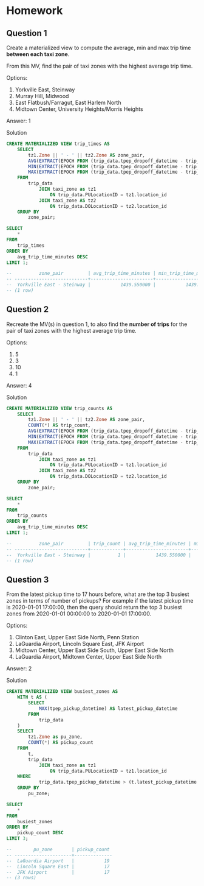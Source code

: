 # Homework

## Question 1

Create a materialized view to compute the average, min and max trip time **between each taxi zone**.

From this MV, find the pair of taxi zones with the highest average trip time.

Options:
1. Yorkville East, Steinway
2. Murray Hill, Midwood
3. East Flatbush/Farragut, East Harlem North
4. Midtown Center, University Heights/Morris Heights

Answer: 1

<summary>Solution</summary>

```sql
CREATE MATERIALIZED VIEW trip_times AS
    SELECT
        tz1.Zone || ' - ' || tz2.Zone AS zone_pair,
        AVG(EXTRACT(EPOCH FROM (trip_data.tpep_dropoff_datetime - trip_data.tpep_pickup_datetime)) / 60) AS avg_trip_time_minutes,
        MIN(EXTRACT(EPOCH FROM (trip_data.tpep_dropoff_datetime - trip_data.tpep_pickup_datetime)) / 60) AS min_trip_time_minutes,
        MAX(EXTRACT(EPOCH FROM (trip_data.tpep_dropoff_datetime - trip_data.tpep_pickup_datetime)) / 60) AS max_trip_time_minutes
    FROM
        trip_data
            JOIN taxi_zone as tz1
                ON trip_data.PULocationID = tz1.location_id
            JOIN taxi_zone AS tz2
                ON trip_data.DOLocationID = tz2.location_id
    GROUP BY
        zone_pair;

SELECT
    *
FROM
    trip_times
ORDER BY
    avg_trip_time_minutes DESC
LIMIT 1;

--          zone_pair         | avg_trip_time_minutes | min_trip_time_minutes | max_trip_time_minutes
-- ---------------------------+-----------------------+-----------------------+-----------------------
--  Yorkville East - Steinway |           1439.550000 |           1439.550000 |           1439.550000
-- (1 row)
```

## Question 2

Recreate the MV(s) in question 1, to also find the **number of trips** for the pair of taxi zones with the highest average trip time.

Options:
1. 5
2. 3
3. 10
4. 1

Answer: 4

<summary>Solution</summary>

```sql
CREATE MATERIALIZED VIEW trip_counts AS
    SELECT
        tz1.Zone || ' - ' || tz2.Zone AS zone_pair,
        COUNT(*) AS trip_count,
        AVG(EXTRACT(EPOCH FROM (trip_data.tpep_dropoff_datetime - trip_data.tpep_pickup_datetime)) / 60) AS avg_trip_time_minutes,
        MIN(EXTRACT(EPOCH FROM (trip_data.tpep_dropoff_datetime - trip_data.tpep_pickup_datetime)) / 60) AS min_trip_time_minutes,
        MAX(EXTRACT(EPOCH FROM (trip_data.tpep_dropoff_datetime - trip_data.tpep_pickup_datetime)) / 60) AS max_trip_time_minutes
    FROM
        trip_data
            JOIN taxi_zone as tz1
                ON trip_data.PULocationID = tz1.location_id
            JOIN taxi_zone AS tz2
                ON trip_data.DOLocationID = tz2.location_id
    GROUP BY
        zone_pair;

SELECT
    *
FROM
    trip_counts
ORDER BY
    avg_trip_time_minutes DESC
LIMIT 1;

--          zone_pair         | trip_count | avg_trip_time_minutes | min_trip_time_minutes | max_trip_time_minutes
-- ---------------------------+------------+-----------------------+-----------------------+-----------------------
--  Yorkville East - Steinway |          1 |           1439.550000 |           1439.550000 |           1439.550000
-- (1 row)
```

## Question 3

From the latest pickup time to 17 hours before, what are the top 3 busiest zones in terms of number of pickups?
For example if the latest pickup time is 2020-01-01 17:00:00,
then the query should return the top 3 busiest zones from 2020-01-01 00:00:00 to 2020-01-01 17:00:00.

Options:
1. Clinton East, Upper East Side North, Penn Station
2. LaGuardia Airport, Lincoln Square East, JFK Airport
3. Midtown Center, Upper East Side South, Upper East Side North
4. LaGuardia Airport, Midtown Center, Upper East Side North

Answer: 2

<summary>Solution</summary>

```sql
CREATE MATERIALIZED VIEW busiest_zones AS
    WITH t AS (
        SELECT
            MAX(tpep_pickup_datetime) AS latest_pickup_datetime
        FROM
            trip_data
    )
    SELECT
        tz1.Zone as pu_zone,
        COUNT(*) AS pickup_count
    FROM
        t,
        trip_data
            JOIN taxi_zone as tz1
                ON trip_data.PULocationID = tz1.location_id
    WHERE
            trip_data.tpep_pickup_datetime > (t.latest_pickup_datetime - INTERVAL '17' HOUR)
    GROUP BY
        pu_zone;

SELECT
    *
FROM
    busiest_zones
ORDER BY
    pickup_count DESC
LIMIT 3;

--        pu_zone       | pickup_count
-- ---------------------+--------------
--  LaGuardia Airport   |           19
--  Lincoln Square East |           17
--  JFK Airport         |           17
-- (3 rows)
```